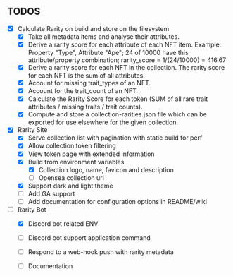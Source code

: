 ## TODOS
- [x] Calculate Rarity on build and store on the filesystem
  - [x]  Take all metadata items and analyse their attributes.
  - [x]  Derive a rarity score for each attribute of each NFT item. Example: Property "Type", Attribute "Ape"; 24 of 10000 have this attribute/property combination; rarity_score = 1/(24/10000) = 416.67
  - [x]  Derive a rarity score for each NFT in the collection. The rarity score for each NFT is the sum of all attributes.
  - [x]  Account for missing trait_types of an NFT.
  - [x]  Account for the trait_count of an NFT.
  - [x]  Calculate the Rarity Score for each token (SUM of all rare trait attributes / missing traits / trait counts).
  - [x]  Compute and store a collection-rarities.json file which can be exported for use elsewhere for the given collection.
- [x] Rarity Site
  - [x] Serve collection list with pagination with static build for perf
  - [x] Allow collection token filtering 
  - [x] View token page with extended information
  - [x] Build from environment variables
    - [x] Collection logo, name, favicon and description
    - [ ] Opensea collection uri
  - [x] Support dark and light theme
  - [ ] Add GA support
  - [ ] Add documentation for configuration options in README/wiki
- [ ] Rarity Bot
  - [x] Discord bot related ENV
  - [ ] Discord bot support application command
  - [ ] Respond to a web-hook push with rarity metadata
  - [ ] Documentation

